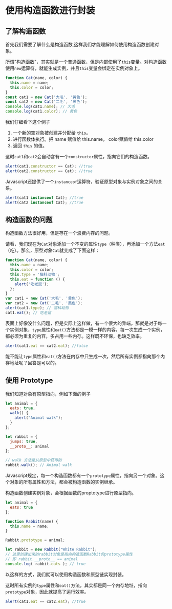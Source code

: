 # 使用构造函数进行封装

## 了解构造函数

首先我们需要了解什么是构造函数,这样我们才能理解如何使用构造函数创建对象。

所谓"构造函数"，其实就是一个普通函数，但是内部使用了[`this`变量](https://www.ruanyifeng.com/blog/2010/04/using_this_keyword_in_javascript.html)。对构造函数使用`new`运算符，就能生成实例，并且`this`变量会绑定在实例对象上。

```js
function Cat(name, color) {
  this.name = name;
  this.color = color;
}
const cat1 = new Cat('大毛', '黄色');
const cat2 = new Cat('二毛', '黑色');
console.log(cat1.name); // 大毛
console.log(cat1.color); // 黄色

```

我们仔细看下这个例子

1. 一个新的空对象被创建并分配给 `this`。
2. 进行函数体执行。把 name 赋值给 this.name， color赋值给 this.color
3. 返回 `this` 的值。

这时`cat1`和`cat2`会自动含有一个`constructor`属性，指向它们的构造函数。

```js
alert(cat1.constructor == Cat); //true
alert(cat2.constructor == Cat); //true
```

Javascript还提供了一个`instanceof`运算符，验证原型对象与实例对象之间的关系。

```js
alert(cat1 instanceof Cat); //true
alert(cat2 instanceof Cat); //true
```

## 构造函数的问题

构造函数方法很好用，但是存在一个浪费内存的问题。

请看，我们现在为`Cat`对象添加一个不变的属性`type`（种类），再添加一个方法`eat`（吃）。那么，原型对象`Cat`就变成了下面这样：

```js
function Cat(name, color) {
  this.name = name;
  this.color = color;
  this.type = '猫科动物';
  this.eat = function () {
    alert('吃老鼠');
  };
}
var cat1 = new Cat('大毛', '黄色');
var cat2 = new Cat('二毛', '黑色');
alert(cat1.type); // 猫科动物
cat1.eat(); // 吃老鼠

```

表面上好像没什么问题，但是实际上这样做，有一个很大的弊端。那就是对于每一个实例对象，`type`属性和`eat()`方法都是一模一样的内容，每一次生成一个实例，都必须为重复的内容，多占用一些内存。这样既不环保，也缺乏效率。

```js
alert(cat1.eat == cat2.eat); //false
```

能不能让`type`属性和`eat()`方法在内存中只生成一次，然后所有实例都指向那个内存地址呢？回答是可以的。

## 使用 Prototype

我们知道对象有原型指向，例如下面的例子

```js
let animal = {
  eats: true,
  walk() {
    alert("Animal walk");
  }
};

let rabbit = {
  jumps: true,
  __proto__: animal
};

// walk 方法是从原型中获得的
rabbit.walk(); // Animal walk
```

Javascript规定，每一个构造函数都有一个`prototype`属性，指向另一个对象。这个对象的所有属性和方法，都会被构造函数的实例继承。

构造函数创建实例对象，会根据函数的proptotype进行原型指向。

```js
let animal = {
  eats: true
};

function Rabbit(name) {
  this.name = name;
}

Rabbit.prototype = animal;

let rabbit = new Rabbit("White Rabbit"); 
// 这里创建出来的rabbit对象是指向构造函数Rabbit的prototype属性
// 即 rabbit.__proto__ == animal
console.log( rabbit.eats ); // true
```

以这样的方式，我们就可以使用构造函数和原型链实现封装。

这时所有实例的`type`属性和`eat()`方法，其实都是同一个内存地址，指向`prototype`对象，因此就提高了运行效率。

```js
alert(cat1.eat == cat2.eat); //true
```

